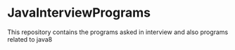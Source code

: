 # JavaInterviewPrograms
This repository contains the programs asked in interview and also programs related to java8
